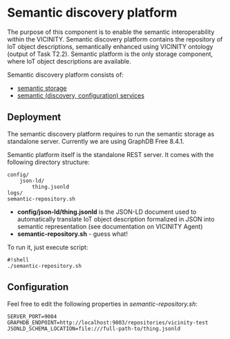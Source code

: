 # Semantic discovery platform

The purpose of this component is to enable the semantic interoperability within the VICINITY.
Semantic discovery platform contains the repository of IoT object descriptions,
semantically enhanced using VICINITY ontology (output of Task T2.2).
Semantic platform is the only storage component, where IoT object descriptions
are available.

Semantic discovery platform consists of:
* [semantic storage](docs/STORAGE.md)
* [semantic (discovery, configuration) services](docs/SERVICES.md)

## Deployment

The semantic discovery platform requires to run the semantic storage as
standalone server. Currently we are using GraphDB Free 8.4.1.

Semantic platform itself is the standalone REST server. It comes with the following
directory structure:

```
config/
    json-ld/
        thing.jsonld
logs/
semantic-repository.sh
```

* **config/json-ld/thing.jsonld** is the JSON-LD document used to automatically
translate IoT object description formalized in JSON into semantic representation
(see documentation on VICINITY Agent)
* **semantic-repository.sh** - guess what!

To run it, just execute script:

```
#!shell
./semantic-repository.sh
```


## Configuration

Feel free to edit the following properties in *semantic-repository.sh*:

```
SERVER_PORT=9004
GRAPHDB_ENDPOINT=http://localhost:9003/repositories/vicinity-test
JSONLD_SCHEMA_LOCATION=file:///full-path-to/thing.jsonld
```

